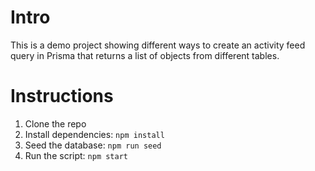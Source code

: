 # Intro

This is a demo project showing different ways to create an activity feed query in Prisma that returns a list of objects from different tables.

# Instructions

1. Clone the repo
2. Install dependencies: `npm install`
3. Seed the database: `npm run seed`
4. Run the script: `npm start`